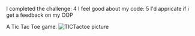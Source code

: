 I completed the challenge: 4
I feel good about my code: 5
I'd appricate if i get a feedback on my OOP

A Tic Tac Toe game.
![TICTactoe picture]("TICTactoe.jpg")





